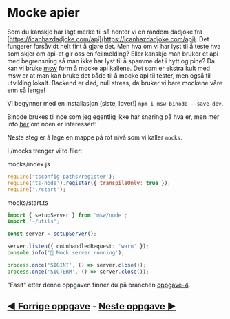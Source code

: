 # Mocke apier

Som du kanskje  har lagt merke til så henter vi en random dadjoke fra [https://icanhazdadjoke.com/api](https://icanhazdadjoke.com/api). Det fungerer forsåvidt helt fint å gjøre det. Men hva om vi har lyst til å teste hva som skjer om api-et gir oss en feilmelding? Eller kanskje man bruker et api med begrensning så man ikke har lyst til å spamme det i hytt og pine? Da kan vi bruke [msw](https://mswjs.io/) form å mocke api kallene. Det som er ekstra kult med msw er at man kan bruke det både til å mocke api til tester, men også til utvikling lokalt. Backend er død, null stress, da bruker vi bare mockene våre enn så lenge!

Vi begynner med en installasjon (siste, lover!) `npm i msw binode --save-dev`. 

Binode brukes til noe som jeg egentlig ikke har snøring på hva er, men mer info [her](https://github.com/kentcdodds/binode) om noen er interessert!

Neste steg er å lage en mappe på rot nivå som vi kaller `mocks`.

I /mocks trenger vi to filer: 

mocks/index.js

```js
require('tsconfig-paths/register');
require('ts-node').register({ transpileOnly: true });
require('./start');
```

mocks/start.ts
```ts
import { setupServer } from 'msw/node';
import '~/utils';

const server = setupServer();

server.listen({ onUnhandledRequest: 'warn' });
console.info('🔶 Mock server running');

process.once('SIGINT', () => server.close());
process.once('SIGTERM', () => server.close());
```



"Fasit" etter denne oppgaven finner du på branchen [oppgave-4](https://github.com/GryNagel/cypress-workshop/tree/oppgave-4). 

## [◀️ Forrige oppgave](oppgave3.md) - [Neste oppgave ▶️](oppgave5.md)